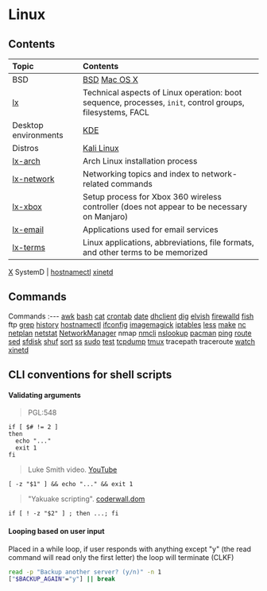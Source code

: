 # Linux

## Contents

Topic                            | Contents
:---                            | :---
BSD | [BSD](bsd.md) [Mac OS X](macosx.md)
[lx](lx.md)                     | Technical aspects of Linux operation: boot sequence, processes, `init`, control groups, filesystems, FACL
Desktop environments | [KDE](kde.md)
Distros | [Kali Linux](lx-kali.md)
[lx-arch](lx-arch.md)           | Arch Linux installation process
[lx-network](lx-network.md)     | Networking topics and index to network-related commands
[lx-xbox](lx-xbox.md)           | Setup process for Xbox 360 wireless controller (does not appear to be necessary on Manjaro)
[lx-email](lx-email.md)         | Applications used for email services 
[lx-terms](lx-terms.md)         | Linux applications, abbreviations, file formats, and other terms to be memorized
[X](X.md)
SystemD | [hostnamectl](hostnamectl.md) [xinetd](xinetd.md)


## Commands

Commands
:---
[awk](awk.md) [bash](bash.md) [cat](cat.md) [crontab](crontab.md) [date](date.md) [dhclient](lx-network.md#dhclient) [dig](lx-network.md#dig) [elvish](elvish.md) [firewalld](lx-network.md#firewalld) [fish](fish.md) ftp [grep](grep.md) [history](history.md) [hostnamectl](lx-network.md#hostnamectl) [ifconfig](lx-network.md#ifconfig) [imagemagick](imagemagick.md) [iptables](lx-network.md#iptables) [less](less.md) [make](make.md) [nc](lx-network.md#nc) [netplan](lx-network.md#netplan) [netstat](lx-network.md#netstat) [NetworkManager](lx-network.md#networkmanager) nmap [nmcli](lx-network.md#nmcli) [nslookup](lx-network.md#nslookup) [pacman](pacman.md) [ping](lx-network.md#ping) [route](lx-network.md#route) [sed](sed.md) [sfdisk](sfdisk.md) [shuf](shuf.md) [sort](sort.md) [ss](lx-network.md#ss) [sudo](sudo.md) [test](test.md) [tcpdump](lx-network.md#tcpdump) [tmux](tmux.md) tracepath traceroute [watch](watch.md) [xinetd](lx-network.md#xinetd) 

## CLI conventions for shell scripts
#### Validating arguments
> PGL:548
```
if [ $# != 2 ]
then 
  echo "..."
  exit 1
fi
```
> Luke Smith video. [YouTube](https://youtu.be/ksAfmJfdub0) 
```
[ -z "$1" ] && echo "..." && exit 1
```
> "Yakuake scripting". [coderwall.dom](https://coderwall.com/p/kq9ghg/yakuake-scripting)
```
if [ ! -z "$2" ] ; then ...; fi
```
#### Looping based on user input
Placed in a while loop, if user responds with anything except "y" (the read command will read only the first letter) the loop will terminate (CLKF)
```bash
read -p "Backup another server? (y/n)" -n 1
["$BACKUP_AGAIN"="y"] || break
```

